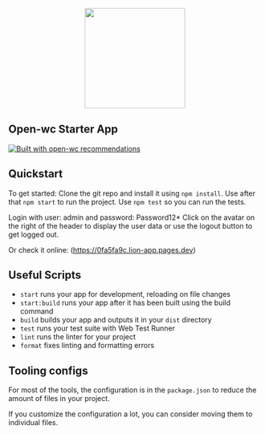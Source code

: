 <p align="center">
  <img width="200" src="https://open-wc.org/hero.png"></img>
</p>

## Open-wc Starter App

[![Built with open-wc recommendations](https://img.shields.io/badge/built%20with-open--wc-blue.svg)](https://github.com/open-wc)

## Quickstart

To get started:
Clone the git repo and install it using `npm install`.
Use after that `npm start` to run the project.
Use `npm test` so you can run the tests.

Login with user: admin and password: Password12*
Click on the avatar on the right of the header to display the user data or use the logout button to get logged out.

Or check it online: (https://0fa5fa9c.lion-app.pages.dev)

## Useful Scripts

- `start` runs your app for development, reloading on file changes
- `start:build` runs your app after it has been built using the build command
- `build` builds your app and outputs it in your `dist` directory
- `test` runs your test suite with Web Test Runner
- `lint` runs the linter for your project
- `format` fixes linting and formatting errors

## Tooling configs

For most of the tools, the configuration is in the `package.json` to reduce the amount of files in your project.

If you customize the configuration a lot, you can consider moving them to individual files.

